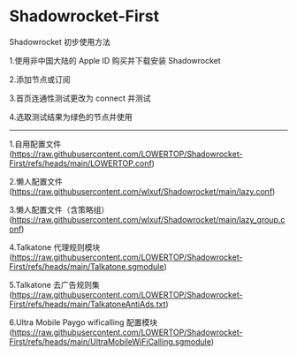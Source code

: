 # Shadowrocket-First
Shadowrocket 初步使用方法

1.使用非中国大陆的 Apple ID 购买并下载安装 Shadowrocket

2.添加节点或订阅

3.首页连通性测试更改为 connect 并测试

4.选取测试结果为绿色的节点并使用

-----------------------------------------------------

1.自用配置文件(https://raw.githubusercontent.com/LOWERTOP/Shadowrocket-First/refs/heads/main/LOWERTOP.conf)

2.懒人配置文件(https://raw.githubusercontent.com/wlxuf/Shadowrocket/main/lazy.conf)

3.懒人配置文件（含策略组）(https://raw.githubusercontent.com/wlxuf/Shadowrocket/main/lazy_group.conf)

4.Talkatone 代理规则模块(https://raw.githubusercontent.com/LOWERTOP/Shadowrocket-First/refs/heads/main/Talkatone.sgmodule)

5.Talkatone 去广告规则集(https://raw.githubusercontent.com/LOWERTOP/Shadowrocket-First/refs/heads/main/TalkatoneAntiAds.txt)

6.Ultra Mobile Paygo wificalling 配置模块(https://raw.githubusercontent.com/LOWERTOP/Shadowrocket-First/refs/heads/main/UltraMobileWiFiCalling.sgmodule)
